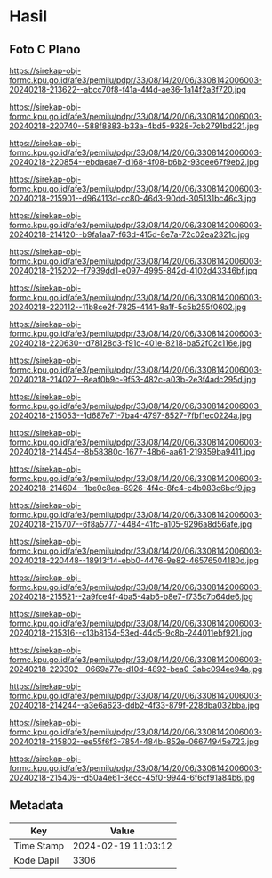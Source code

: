 # Hasil

## Foto C Plano

https://sirekap-obj-formc.kpu.go.id/afe3/pemilu/pdpr/33/08/14/20/06/3308142006003-20240218-213622--abcc70f8-f41a-4f4d-ae36-1a14f2a3f720.jpg

https://sirekap-obj-formc.kpu.go.id/afe3/pemilu/pdpr/33/08/14/20/06/3308142006003-20240218-220740--588f8883-b33a-4bd5-9328-7cb2791bd221.jpg

https://sirekap-obj-formc.kpu.go.id/afe3/pemilu/pdpr/33/08/14/20/06/3308142006003-20240218-220854--ebdaeae7-d168-4f08-b6b2-93dee67f9eb2.jpg

https://sirekap-obj-formc.kpu.go.id/afe3/pemilu/pdpr/33/08/14/20/06/3308142006003-20240218-215901--d964113d-cc80-46d3-90dd-305131bc46c3.jpg

https://sirekap-obj-formc.kpu.go.id/afe3/pemilu/pdpr/33/08/14/20/06/3308142006003-20240218-214120--b9fa1aa7-f63d-415d-8e7a-72c02ea2321c.jpg

https://sirekap-obj-formc.kpu.go.id/afe3/pemilu/pdpr/33/08/14/20/06/3308142006003-20240218-215202--f7939dd1-e097-4995-842d-4102d43346bf.jpg

https://sirekap-obj-formc.kpu.go.id/afe3/pemilu/pdpr/33/08/14/20/06/3308142006003-20240218-220112--11b8ce2f-7825-4141-8a1f-5c5b255f0602.jpg

https://sirekap-obj-formc.kpu.go.id/afe3/pemilu/pdpr/33/08/14/20/06/3308142006003-20240218-220630--d78128d3-f91c-401e-8218-ba52f02c116e.jpg

https://sirekap-obj-formc.kpu.go.id/afe3/pemilu/pdpr/33/08/14/20/06/3308142006003-20240218-214027--8eaf0b9c-9f53-482c-a03b-2e3f4adc295d.jpg

https://sirekap-obj-formc.kpu.go.id/afe3/pemilu/pdpr/33/08/14/20/06/3308142006003-20240218-215053--1d687e71-7ba4-4797-8527-7fbf1ec0224a.jpg

https://sirekap-obj-formc.kpu.go.id/afe3/pemilu/pdpr/33/08/14/20/06/3308142006003-20240218-214454--8b58380c-1677-48b6-aa61-219359ba9411.jpg

https://sirekap-obj-formc.kpu.go.id/afe3/pemilu/pdpr/33/08/14/20/06/3308142006003-20240218-214604--1be0c8ea-6926-4f4c-8fc4-c4b083c6bcf9.jpg

https://sirekap-obj-formc.kpu.go.id/afe3/pemilu/pdpr/33/08/14/20/06/3308142006003-20240218-215707--6f8a5777-4484-41fc-a105-9296a8d56afe.jpg

https://sirekap-obj-formc.kpu.go.id/afe3/pemilu/pdpr/33/08/14/20/06/3308142006003-20240218-220448--18913f14-ebb0-4476-9e82-46576504180d.jpg

https://sirekap-obj-formc.kpu.go.id/afe3/pemilu/pdpr/33/08/14/20/06/3308142006003-20240218-215521--2a9fce4f-4ba5-4ab6-b8e7-f735c7b64de6.jpg

https://sirekap-obj-formc.kpu.go.id/afe3/pemilu/pdpr/33/08/14/20/06/3308142006003-20240218-215316--c13b8154-53ed-44d5-9c8b-244011ebf921.jpg

https://sirekap-obj-formc.kpu.go.id/afe3/pemilu/pdpr/33/08/14/20/06/3308142006003-20240218-220302--0669a77e-d10d-4892-bea0-3abc094ee94a.jpg

https://sirekap-obj-formc.kpu.go.id/afe3/pemilu/pdpr/33/08/14/20/06/3308142006003-20240218-214244--a3e6a623-ddb2-4f33-879f-228dba032bba.jpg

https://sirekap-obj-formc.kpu.go.id/afe3/pemilu/pdpr/33/08/14/20/06/3308142006003-20240218-215802--ee55f6f3-7854-484b-852e-06674945e723.jpg

https://sirekap-obj-formc.kpu.go.id/afe3/pemilu/pdpr/33/08/14/20/06/3308142006003-20240218-215409--d50a4e61-3ecc-45f0-9944-6f6cf91a84b6.jpg


## Metadata

| Key        | Value               |
| ---------- | ------------------- |
| Time Stamp | 2024-02-19 11:03:12 |
| Kode Dapil | 3306                |



